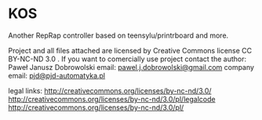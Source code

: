 KOS
===

Another RepRap controller based on teensylu/printrboard and more. 

Project and all files attached are licensed by Creative Commons license CC BY-NC-ND 3.0 . If you want to comercially use project contact the author:
Paweł Janusz Dobrowolski
email: pawel.j.dobrowolski@gmail.com
company email: pjd@pjd-automatyka.pl

legal links:
http://creativecommons.org/licenses/by-nc-nd/3.0/
http://creativecommons.org/licenses/by-nc-nd/3.0/pl/legalcode
http://creativecommons.org/licenses/by-nc-nd/3.0/pl/
